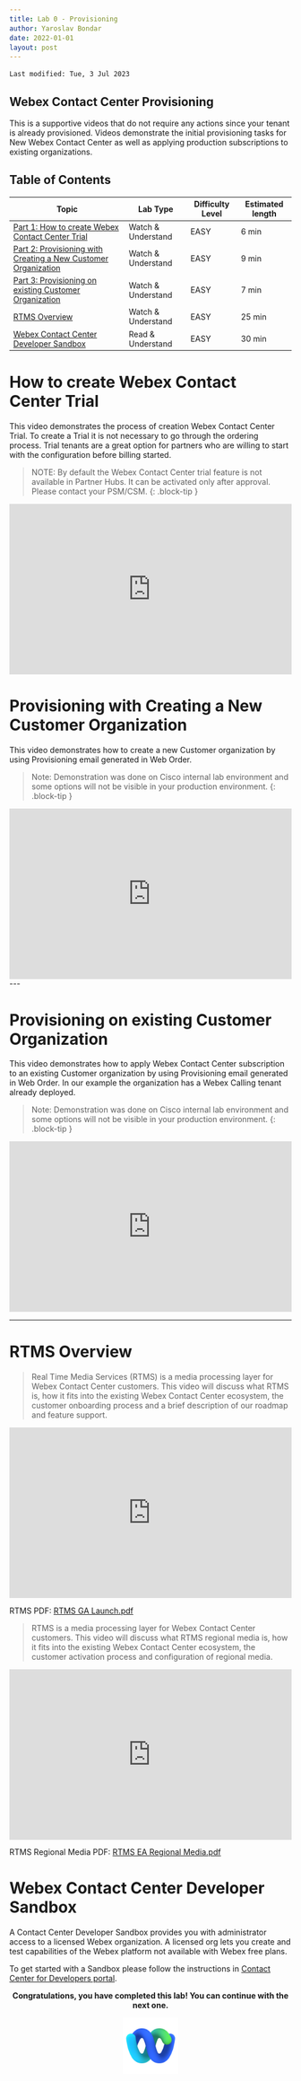 ```yaml
---
title: Lab 0 - Provisioning
author: Yaroslav Bondar
date: 2022-01-01
layout: post
---
```

```
Last modified: Tue, 3 Jul 2023
```

## Webex Contact Center Provisioning
This is a supportive videos that do not require any actions since your tenant is already provisioned. Videos demonstrate the initial provisioning tasks for New Webex Contact Center as well as applying production subscriptions to existing organizations.

## Table of Contents


| Topic                                                                                    | Lab Type      | Difficulty Level | Estimated length |
| -------------------------------------------------------------------------------------------- | ------------- | --------------- | ---------------- |
| [Part 1: How to create Webex Contact Center Trial](#how-to-create-webex-contact-center-trial) | Watch & Understand | EASY            | 6 min           |
| [Part 2: Provisioning with Creating a New Customer Organization](#provisioning-with-creating-a-new-customer-organization)                       | Watch & Understand | EASY            | 9 min            |
| [Part 3: Provisioning on existing Customer Organization](#provisioning-on-existing-customer-organization)                       | Watch & Understand | EASY            | 7 min            |
| [RTMS Overview](#rtms-overview)                       | Watch & Understand | EASY            | 25 min            |
| [Webex Contact Center Developer Sandbox](#webex-contact-center-developer-sandbox)                       | Read & Understand | EASY            | 30 min            |



# How to create Webex Contact Center Trial
This video demonstrates the process of creation Webex Contact Center Trial. To create a Trial it is not necessary to go through the ordering process. Trial tenants are a great option for partners who are willing to start with the configuration before billing started. 
> NOTE: By default the Webex Contact Center trial feature is not available in Partner Hubs. It can be activated only after approval. Please contact your PSM/CSM.
{: .block-tip }

<div style="padding-bottom:60.25%; position:relative; display:block; width: 100%">
	<iframe src="https://app.vidcast.io/share/embed/fec4d3dd-b168-4604-b130-080457feb703" width="100%" height="100%" title="Creating Webex Contact Center Trial" frameborder="0" loading="lazy" allowfullscreen style="position:absolute; top:0; left: 0"></iframe>
</div>




# Provisioning with Creating a New Customer Organization
This video demonstrates how to create a new Customer organization by using Provisioning email generated in Web Order.
>Note: Demonstration was done on Cisco internal lab environment and some options will not be visible in your production environment.
{: .block-tip }

<div style="padding-bottom:60.25%; position:relative; display:block; width: 100%">
	<iframe src="https://app.vidcast.io/share/embed/d2868402-dd55-4a83-8dc1-9e984d787143" width="100%" height="100%" title="Provisioning New Webex Contact Center" frameborder="0" loading="lazy" allowfullscreen style="position:absolute; top:0; left: 0"></iframe>
</div>
---


# Provisioning on existing Customer Organization
This video demonstrates how to apply Webex Contact Center subscription to an existing Customer organization by using Provisioning email generated in Web Order. In our example the organization has  a Webex Calling tenant already deployed.
>Note: Demonstration was done on Cisco internal lab environment and some options will not be visible in your production environment.
{: .block-tip }

<div style="padding-bottom:60.25%; position:relative; display:block; width: 100%">
	<iframe src="https://app.vidcast.io/share/embed/21310ae1-5a7b-43d5-af28-6986785aa0d3" width="100%" height="100%" title="Provisioning on existing Customer Organization.mp4" frameborder="0" loading="lazy" allowfullscreen style="position:absolute; top:0; left: 0"></iframe>
</div>


---


# RTMS Overview

> Real Time Media Services (RTMS) is a media processing layer for Webex Contact Center customers. This video will discuss what RTMS is, how it fits into the existing Webex Contact Center ecosystem, the customer onboarding process and a brief description of our roadmap and feature support.

<div style="padding-bottom:60.25%; position:relative; display:block; width: 100%">
	<iframe src="https://app.vidcast.io/share/embed/425661cc-0d89-4d4a-a7a0-6dcc2604de63" width="100%" height="100%" title="RTMS Launch" frameborder="0" loading="lazy" allowfullscreen style="position:absolute; top:0; left: 0"></iframe>
</div>

RTMS PDF: [RTMS GA Launch.pdf](https://webexcc.github.io/files/RTMS%20GA%20Launch.pdf)


>RTMS is a media processing layer for Webex Contact Center customers. This video will discuss what RTMS regional media is, how it fits into the existing Webex Contact Center ecosystem, the customer activation process and configuration of regional media.

<div style="padding-bottom:60.25%; position:relative; display:block; width: 100%">
	<iframe src="https://app.vidcast.io/share/embed/5db4d59a-e80a-465a-b254-574afa969893" width="100%" height="100%" title="RTMS Regional Media" frameborder="0" loading="lazy" allowfullscreen style="position:absolute; top:0; left: 0"></iframe>
</div>

RTMS Regional Media PDF: [RTMS EA Regional Media.pdf](https://webexcc.github.io/files/RTMS%20EA%20Regional%20Media.pdf)

# Webex Contact Center Developer Sandbox
A Contact Center Developer Sandbox provides you with administrator access to a licensed Webex organization. A licensed org lets you create and test capabilities of the Webex platform not available with Webex free plans.

To get started with a Sandbox please follow the instructions in [Contact Center for Developers portal](https://developer.webex-cx.com/sandbox).


<p style="text-align:center"><strong>Congratulations, you have completed this lab! You can continue with the next one.</strong></p>
		
<p style="text-align:center;"><img src="/assets/gitbook/images/webex.png" width="100"></p>	
	

